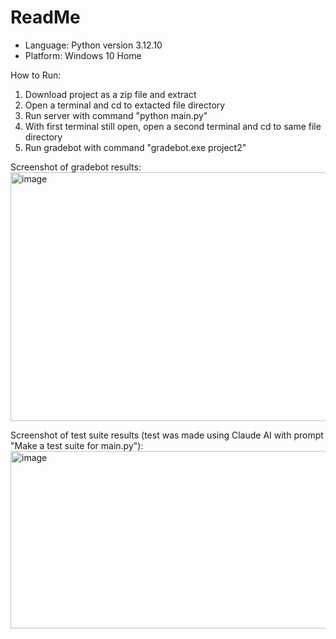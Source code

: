 <h1>ReadMe</h1>

- Language: Python version 3.12.10
- Platform: Windows 10 Home

How to Run:
1. Download project as a zip file and extract
2. Open a terminal and cd to extacted file directory
3. Run server with command "python main.py"
4. With first terminal still open, open a second terminal and cd to same file directory
5. Run gradebot with command "gradebot.exe project2"

Screenshot of gradebot results:
<img width="979" height="398" alt="image" src="https://github.com/user-attachments/assets/3476b207-ef61-4e60-bdf8-e234f08efe29" />

Screenshot of test suite results (test was made using Claude AI with prompt "Make a test suite for main.py"):
<img width="1037" height="284" alt="image" src="https://github.com/user-attachments/assets/59fdeefa-23f0-48d0-ae59-f444ec494acd" />
